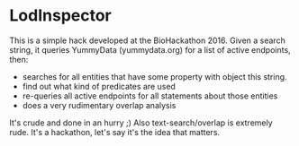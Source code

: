# LodInspector

This is a simple hack developed at the BioHackathon 2016. Given a search string, it queries YummyData (yummydata.org) for a list of active endpoints, then:
- searches for all entities that have some property with object this string.
- find out what kind of predicates are used
- re-queries all active endpoints for all statements about those entities
- does a very rudimentary overlap analysis

It's crude and done in an hurry ;) Also text-search/overlap is extremely rude. It's a hackathon, let's say it's the idea that matters.

